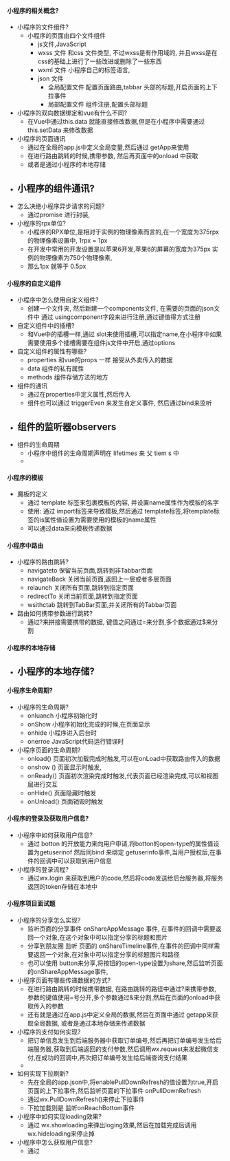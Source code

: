 #### 小程序的相关概念?

- 小程序的文件组件?
    - 小程序的页面由四个文件组件
        - js文件,JavaScript
        - wxss 文件  和css 文件类型, 不过wxss是有作用域的, 并且wxss是在css的基础上进行了一些改进或删除了一些东西
        - wxml 文件  小程序自己的标签语言,
        - json 文件  
            - 全局配置文件  配置页面路由,tabbar 头部的标题,开启页面的上下拉事件
            - 局部配置文件   组件注册,配置头部标题
- 小程序的双向数据绑定和vue有什么不同?
    - 在Vue中通过this.data 就能直接修改数据,但是在小程序中需要通过 this.setData 来修改数据
- 小程序的页面通讯
    - 通过在全局的app.js中定义全局变量,然后通过 getApp来使用
    - 在进行路由跳转的时候,携带参数, 然后再页面中的onload 中获取
    - 或者是通过小程序的本地存储
- 小程序的组件通讯?
    - 
- 怎么决绝小程序异步请求的问题?
    - 通过promise 进行封装,
- 小程序的rpx单位?
    - 小程序的RPX单位,是相对于实例的物理像素而言的,在一个宽度为375rpx的物理像素设置中, 1rpx = 1px
    - 在开发中常用的开发设置是以苹果6开发,苹果6的屏幕的宽度为375px 实例的物理像素为750个物理像素,
    - 那么1px 就等于 0.5px



#### 小程序的自定义组件

- 小程序中怎么使用自定义组件?
    - 创建一个文件夹, 然后新建一个components文件, 在需要的页面的json文件中 通过 usingcomponent字段来进行注册,通过键值得方式注册
- 自定义组件中的插槽?
    - 和Vue中的插槽一样,通过 slot来使用插槽,可以指定name,在小程序中如果需要使用多个插槽需要在组件js文件中开启,通过options
- 自定义组件的属性有哪些?
    - properties 和vue的props 一样 接受从外卖传入的数据
    - data  组件的私有属性
    - methods  组件存储方法的地方
- 组件的通讯
    - 通过在properties中定义属性,然后传入
    - 组件也可以通过 triggerEven 来发生自定义事件, 然后通过bind来监听
- 组件的监听器observers
    - 
- 组件的生命周期
    - 小程序中组件的生命周期声明在 lifetimes 来 父 tiem s 中
    - 



#### 小程序的模板

- 魔板的定义
    - 通过 template 标签来包裹模板的内容, 并设置name属性作为模板的名字
    - 使用:  通过 import标签来导致模板,然后通过 template标签,将template标签的is属性值设置为需要使用的模板的name属性
    - 可以通过data来向模板传递数据



#### 小程序中路由

- 小程序的路由跳转?
    - navigateto     保留当前页面,跳转到非Tabbar页面
    - navigateBack   关闭当前页面,返回上一层或者多层页面
    - relaunch       关闭所有页面,跳转到指定页面
    - redirectTo     关闭当前页面,跳转到指定页面
    - wsithctab       跳转到TabBar页面,并关闭所有的Tabbar页面
- 路由如何携带参数进行跳转?
    - 通过?来拼接需要携带的数据, 键值之间通过=来分割,多个数据通过$来分割



#### 小程序的本地存储

- 小程序的本地存储?
    - 



#### 小程序生命周期?

- 小程序的生命周期?
    - onluanch  小程序初始化时
    - onShow    小程序初始化完成的时候,在页面显示
    - onhide    小程序进入后台时
    - onerroe    JavaScript代码运行错误时
- 小程序页面的生命周期?
    - onload()   页面初次加载完成时触发,可以在onLoad中获取路由传入的数据
    - onshow ()   页面显示时触发,
    - onReady()   页面初次渲染完成时触发,代表页面已经渲染完成,可以和视图层进行交互
    - onHide()    页面隐藏时触发
    - onUnload()  页面销毁时触发



#### 小程序的登录及获取用户信息?

- 小程序中如何获取用户信息?
    - 通过 botton 的开放能力来向用户申请,将botton的open-type的属性值设置为getuserinof 然后同bind 来绑定 getuserinfo事件,当用户授权后,在事件的回调中可以获取到用户信息
- 小程序的登录流程?
    - 通过wx.login 来获取到用户的code,然后将code发送给后台服务器,将服务返回的token存储在本地中



#### 小程序项目面试题

- 小程序的分享怎么实现?
    - 监听页面的分享事件 onShareAppMessage 事件, 在事件的回调中需要返回一个对象,在这个对象中可以指定分享的标题和图片
    - 分享到朋友圈 监听 页面的 onShareTimeline事件,在事件的回调中同样需要返回一个对象,在对象中可以指定分享的标题图片和路径
    - 也可以使用 button来分享,将按钮的open-type设置为share,然后监听页面的onShareAppMessage事件,
- 小程序页面有哪些传递数据的方式?
    - 在进行路由跳转的时候携带数据, 在路由跳转的路径中通过?来携带参数, 参数的键值使用=号分开,多个参数通过&来分割,然后在页面的onload中获取传入的参数
    - 还有就是通过在app.js中定义全局的数据,然后在页面中通过 getapp来获取全局数据, 或者是通过本地存储来传递数据
- 小程序的支付如何实现?
    - 把订单信息发生到后端服务器中获取订单编号,然后再把订单编号发生给后端服务器,获取到后端返回的支付参数,然后调用wx.request来发起微信支付,在成功的回调中,再次把订单编号发生给后端查询支付结果
    - 
- 如何实现下拉刷新?
    - 先在全局的app.json中,将enablePullDownRefresh的值设置为true,开启页面的上下拉事件,然后监听页面的下拉事件 onPullDownRefresh
    - 通过wx.PullDownRefresh()来停止下拉事件
    - 下拉加载则是 监听onReachBottom事件
- 小程序中如何实现loading效果?
    - 通过 wx.showloading来弹出loging效果,然后在加载完成后调用 wx.hideloading来停止掉
- 小程序中怎么获取用户信息?
    - 通过







